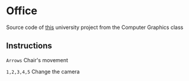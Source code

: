 # Office

Source code of [this](http://web.tecnico.ulisboa.pt/~ist186512/projects/office/) university project from the Computer Graphics class 


## Instructions

```Arrows``` Chair's movement

```1,2,3,4,5``` Change the camera
